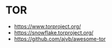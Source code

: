 # TOR

- https://www.torproject.org/
- https://snowflake.torproject.org/
- https://github.com/ajvb/awesome-tor